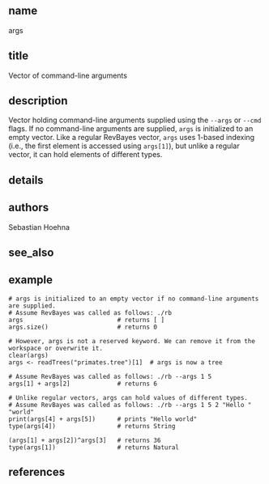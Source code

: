 ## name
args
## title
Vector of command-line arguments
## description
Vector holding command-line arguments supplied using the `--args` or `--cmd` flags. If no command-line arguments are supplied, `args` is initialized to an empty vector. Like a regular RevBayes vector, `args` uses 1-based indexing (i.e., the first element is accessed using `args[1]`), but unlike a regular vector, it can hold elements of different types.
## details
## authors
Sebastian Hoehna
## see_also
## example
	# args is initialized to an empty vector if no command-line arguments are supplied.
    # Assume RevBayes was called as follows: ./rb   
	args                          # returns [ ]
    args.size()                   # returns 0
    
    # However, args is not a reserved keyword. We can remove it from the workspace or overwrite it.
    clear(args)
    args <- readTrees("primates.tree")[1]  # args is now a tree
    
    # Assume RevBayes was called as follows: ./rb --args 1 5
    args[1] + args[2]             # returns 6
    
    # Unlike regular vectors, args can hold values of different types.
    # Assume RevBayes was called as follows: ./rb --args 1 5 2 "Hello " "world"
    print(args[4] + args[5])      # prints "Hello world"
    type(args[4])                 # returns String
    
    (args[1] + args[2])^args[3]   # returns 36
    type(args[1])                 # returns Natural
## references

